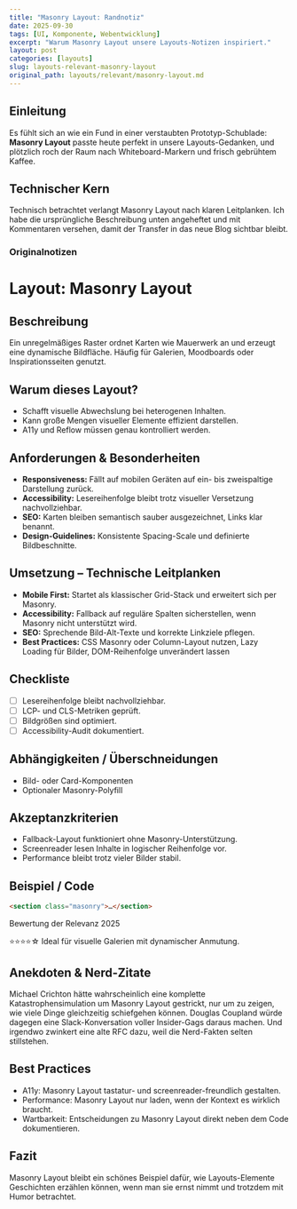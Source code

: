 ```yaml
---
title: "Masonry Layout: Randnotiz"
date: 2025-09-30
tags: [UI, Komponente, Webentwicklung]
excerpt: "Warum Masonry Layout unsere Layouts-Notizen inspiriert."
layout: post
categories: [layouts]
slug: layouts-relevant-masonry-layout
original_path: layouts/relevant/masonry-layout.md
---
```


## Einleitung
Es fühlt sich an wie ein Fund in einer verstaubten Prototyp-Schublade: **Masonry Layout** passte heute perfekt in unsere Layouts-Gedanken, und plötzlich roch der Raum nach Whiteboard-Markern und frisch gebrühtem Kaffee.

## Technischer Kern
Technisch betrachtet verlangt Masonry Layout nach klaren Leitplanken. Ich habe die ursprüngliche Beschreibung unten angeheftet und mit Kommentaren versehen, damit der Transfer in das neue Blog sichtbar bleibt.

### Originalnotizen
# Layout: Masonry Layout

## Beschreibung
Ein unregelmäßiges Raster ordnet Karten wie Mauerwerk an und erzeugt eine dynamische Bildfläche. Häufig für Galerien, Moodboards oder Inspirationsseiten genutzt.

## Warum dieses Layout?
- Schafft visuelle Abwechslung bei heterogenen Inhalten.
- Kann große Mengen visueller Elemente effizient darstellen.
- A11y und Reflow müssen genau kontrolliert werden.

## Anforderungen & Besonderheiten
- **Responsiveness:** Fällt auf mobilen Geräten auf ein- bis zweispaltige Darstellung zurück.
- **Accessibility:** Lesereihenfolge bleibt trotz visueller Versetzung nachvollziehbar.
- **SEO:** Karten bleiben semantisch sauber ausgezeichnet, Links klar benannt.
- **Design-Guidelines:** Konsistente Spacing-Scale und definierte Bildbeschnitte.

## Umsetzung – Technische Leitplanken
- **Mobile First:** Startet als klassischer Grid-Stack und erweitert sich per Masonry.
- **Accessibility:** Fallback auf reguläre Spalten sicherstellen, wenn Masonry nicht unterstützt wird.
- **SEO:** Sprechende Bild-Alt-Texte und korrekte Linkziele pflegen.
- **Best Practices:** CSS Masonry oder Column-Layout nutzen, Lazy Loading für Bilder, DOM-Reihenfolge unverändert lassen

## Checkliste
- [ ] Lesereihenfolge bleibt nachvollziehbar.
- [ ] LCP- und CLS-Metriken geprüft.
- [ ] Bildgrößen sind optimiert.
- [ ] Accessibility-Audit dokumentiert.

## Abhängigkeiten / Überschneidungen
- Bild- oder Card-Komponenten
- Optionaler Masonry-Polyfill

## Akzeptanzkriterien
- Fallback-Layout funktioniert ohne Masonry-Unterstützung.
- Screenreader lesen Inhalte in logischer Reihenfolge vor.
- Performance bleibt trotz vieler Bilder stabil.

## Beispiel / Code
```html
<section class="masonry">…</section>
```

Bewertung der Relevanz 2025

⭐⭐⭐⭐☆ Ideal für visuelle Galerien mit dynamischer Anmutung.

## Anekdoten & Nerd-Zitate
Michael Crichton hätte wahrscheinlich eine komplette Katastrophensimulation um Masonry Layout gestrickt, nur um zu zeigen, wie viele Dinge gleichzeitig schiefgehen können. Douglas Coupland würde dagegen eine Slack-Konversation voller Insider-Gags daraus machen. Und irgendwo zwinkert eine alte RFC dazu, weil die Nerd-Fakten selten stillstehen.

## Best Practices
- A11y: Masonry Layout tastatur- und screenreader-freundlich gestalten.
- Performance: Masonry Layout nur laden, wenn der Kontext es wirklich braucht.
- Wartbarkeit: Entscheidungen zu Masonry Layout direkt neben dem Code dokumentieren.

## Fazit
Masonry Layout bleibt ein schönes Beispiel dafür, wie Layouts-Elemente Geschichten erzählen können, wenn man sie ernst nimmt und trotzdem mit Humor betrachtet.
